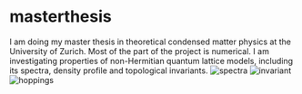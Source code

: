# masterthesis 
I am doing my master thesis in theoretical condensed matter physics at the University of Zurich. Most of the part of the project is numerical.
I am investigating properties of non-Hermitian quantum lattice models, including its spectra, density profile and topological invariants. 
![spectra](https://user-images.githubusercontent.com/24432444/125986266-3febaf37-795e-4dce-bc28-f16511eec355.png)
![invariant](https://user-images.githubusercontent.com/24432444/125986277-cdf2db9d-dfa5-47c5-ab35-eeabd0ff2f33.png)
![hoppings](https://user-images.githubusercontent.com/24432444/125985356-703292d5-c51c-4c28-bfe5-d899d2a8ac55.png)
